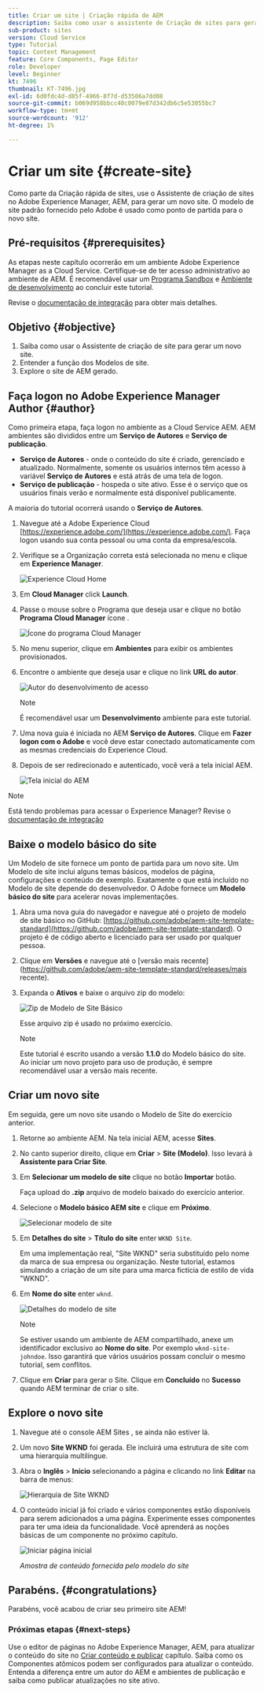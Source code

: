 ```yaml
---
title: Criar um site | Criação rápida de AEM
description: Saiba como usar o assistente de Criação de sites para gerar um novo site. O modelo de site padrão fornecido pelo Adobe é um ponto de partida para o novo site.
sub-product: sites
version: Cloud Service
type: Tutorial
topic: Content Management
feature: Core Components, Page Editor
role: Developer
level: Beginner
kt: 7496
thumbnail: KT-7496.jpg
exl-id: 6d0fdc4d-d85f-4966-8f7d-d53506a7dd08
source-git-commit: b069d958bbcc40c0079e87d342db6c5e53055bc7
workflow-type: tm+mt
source-wordcount: '912'
ht-degree: 1%

---
```


# Criar um site {#create-site}

Como parte da Criação rápida de sites, use o Assistente de criação de sites no Adobe Experience Manager, AEM, para gerar um novo site. O modelo de site padrão fornecido pelo Adobe é usado como ponto de partida para o novo site.

## Pré-requisitos {#prerequisites}

As etapas neste capítulo ocorrerão em um ambiente Adobe Experience Manager as a Cloud Service. Certifique-se de ter acesso administrativo ao ambiente de AEM. É recomendável usar um [Programa Sandbox](https://experienceleague.adobe.com/docs/experience-manager-cloud-service/onboarding/getting-access/sandbox-programs/introduction-sandbox-programs.html) e [Ambiente de desenvolvimento](https://experienceleague.adobe.com/docs/experience-manager-cloud-service/implementing/using-cloud-manager/manage-environments.html) ao concluir este tutorial.

Revise o [documentação de integração](https://experienceleague.adobe.com/docs/experience-manager-cloud-service/onboarding/home.html) para obter mais detalhes.

## Objetivo {#objective}

1. Saiba como usar o Assistente de criação de site para gerar um novo site.
1. Entender a função dos Modelos de site.
1. Explore o site de AEM gerado.

## Faça logon no Adobe Experience Manager Author {#author}

Como primeira etapa, faça logon no ambiente as a Cloud Service AEM. AEM ambientes são divididos entre um **Serviço de Autores** e **Serviço de publicação**.

* **Serviço de Autores** - onde o conteúdo do site é criado, gerenciado e atualizado. Normalmente, somente os usuários internos têm acesso à variável **Serviço de Autores** e está atrás de uma tela de logon.
* **Serviço de publicação** - hospeda o site ativo. Esse é o serviço que os usuários finais verão e normalmente está disponível publicamente.

A maioria do tutorial ocorrerá usando o **Serviço de Autores**.

1. Navegue até a Adobe Experience Cloud [https://experience.adobe.com/](https://experience.adobe.com/). Faça logon usando sua conta pessoal ou uma conta da empresa/escola.
1. Verifique se a Organização correta está selecionada no menu e clique em **Experience Manager**.

   ![Experience Cloud Home](assets/create-site/experience-cloud-home-screen.png)

1. Em **Cloud Manager** click **Launch**.
1. Passe o mouse sobre o Programa que deseja usar e clique no botão **Programa Cloud Manager** ícone .

   ![Ícone do programa Cloud Manager](assets/create-site/cloud-manager-program-icon.png)

1. No menu superior, clique em **Ambientes** para exibir os ambientes provisionados.

1. Encontre o ambiente que deseja usar e clique no link **URL do autor**.

   ![Autor do desenvolvimento de acesso](assets/create-site/access-dev-environment.png)

   >[!NOTE]
   >
   >É recomendável usar um **Desenvolvimento** ambiente para este tutorial.

1. Uma nova guia é iniciada no AEM **Serviço de Autores**. Clique em **Fazer logon com o Adobe** e você deve estar conectado automaticamente com as mesmas credenciais do Experience Cloud.

1. Depois de ser redirecionado e autenticado, você verá a tela inicial AEM.

   ![Tela inicial do AEM](assets/create-site/aem-start-screen.png)

>[!NOTE]
>
> Está tendo problemas para acessar o Experience Manager? Revise o [documentação de integração](https://experienceleague.adobe.com/docs/experience-manager-cloud-service/onboarding/home.html)

## Baixe o modelo básico do site

Um Modelo de site fornece um ponto de partida para um novo site. Um Modelo de site inclui alguns temas básicos, modelos de página, configurações e conteúdo de exemplo. Exatamente o que está incluído no Modelo de site depende do desenvolvedor. O Adobe fornece um **Modelo básico do site** para acelerar novas implementações.

1. Abra uma nova guia do navegador e navegue até o projeto de modelo de site básico no GitHub: [https://github.com/adobe/aem-site-template-standard](https://github.com/adobe/aem-site-template-standard). O projeto é de código aberto e licenciado para ser usado por qualquer pessoa.
1. Clique em **Versões** e navegue até o [versão mais recente](https://github.com/adobe/aem-site-template-standard/releases/mais recente).
1. Expanda o **Ativos** e baixe o arquivo zip do modelo:

   ![Zip de Modelo de Site Básico](assets/create-site/template-basic-zip-file.png)

   Esse arquivo zip é usado no próximo exercício.

   >[!NOTE]
   >
   > Este tutorial é escrito usando a versão **1.1.0** do Modelo básico do site. Ao iniciar um novo projeto para uso de produção, é sempre recomendável usar a versão mais recente.

## Criar um novo site

Em seguida, gere um novo site usando o Modelo de Site do exercício anterior.

1. Retorne ao ambiente AEM. Na tela inicial AEM, acesse **Sites**.
1. No canto superior direito, clique em **Criar** > **Site (Modelo)**. Isso levará à **Assistente para Criar Site**.
1. Em **Selecionar um modelo de site** clique no botão **Importar** botão.

   Faça upload do **.zip** arquivo de modelo baixado do exercício anterior.

1. Selecione o **Modelo básico AEM site** e clique em **Próximo**.

   ![Selecionar modelo de site](assets/create-site/select-site-template.png)

1. Em **Detalhes do site** > **Título do site** enter `WKND Site`.

   Em uma implementação real, &quot;Site WKND&quot; seria substituído pelo nome da marca de sua empresa ou organização. Neste tutorial, estamos simulando a criação de um site para uma marca fictícia de estilo de vida &quot;WKND&quot;.

1. Em **Nome do site** enter `wknd`.

   ![Detalhes do modelo de site](assets/create-site/site-template-details.png)

   >[!NOTE]
   >
   > Se estiver usando um ambiente de AEM compartilhado, anexe um identificador exclusivo ao **Nome do site**. Por exemplo `wknd-site-johndoe`. Isso garantirá que vários usuários possam concluir o mesmo tutorial, sem conflitos.

1. Clique em **Criar** para gerar o Site. Clique em **Concluído** no **Sucesso** quando AEM terminar de criar o site.

## Explore o novo site

1. Navegue até o console AEM Sites , se ainda não estiver lá.
1. Um novo **Site WKND** foi gerada. Ele incluirá uma estrutura de site com uma hierarquia multilíngue.
1. Abra o **Inglês** > **Início** selecionando a página e clicando no link **Editar** na barra de menus:

   ![Hierarquia de Site WKND](assets/create-site/wknd-site-starter-hierarchy.png)

1. O conteúdo inicial já foi criado e vários componentes estão disponíveis para serem adicionados a uma página. Experimente esses componentes para ter uma ideia da funcionalidade. Você aprenderá as noções básicas de um componente no próximo capítulo.

   ![Iniciar página inicial](assets/create-site/start-home-page.png)

   *Amostra de conteúdo fornecida pelo modelo do site*

## Parabéns.  {#congratulations}

Parabéns, você acabou de criar seu primeiro site AEM!

### Próximas etapas {#next-steps}

Use o editor de páginas no Adobe Experience Manager, AEM, para atualizar o conteúdo do site no [Criar conteúdo e publicar](author-content-publish.md) capítulo. Saiba como os Componentes atômicos podem ser configurados para atualizar o conteúdo. Entenda a diferença entre um autor do AEM e ambientes de publicação e saiba como publicar atualizações no site ativo.
